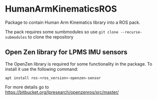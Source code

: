 # HumanArmKinematicsROS
Package to contain Human Arm Kinematics library into a ROS pack. 

The pack requires some sumbmodules so use ```git clone --recurse-submodules``` to clone the repository

## Open Zen library for LPMS IMU sensors
The OpenZen library is required for some functionality in the package. To install it use the following command:
```
apt install ros-<ros_version>-openzen-sensor
```
For more details go to https://bitbucket.org/lpresearch/openzenros/src/master/